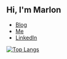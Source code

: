 ## Hi, I'm Marlon

- [Blog](https://patinho.tech)
- [Me](https://marlonjerold.me)
- [LinkedIn](https://www.linkedin.com/in/marlon-jerold/)

[![Top Langs](https://github-readme-stats.vercel.app/api/top-langs/?username=MarlonJerold&hide=html,css,kotlin,typescript,python,javascript&theme=dark)](https://github.com/anuraghazra/github-readme-stats)
